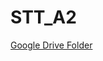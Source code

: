 # STT_A2
[Google Drive Folder](https://drive.google.com/drive/folders/13AmMfPlrK4tP7-2TS6MOk360yeWimBbL?usp=sharing)
